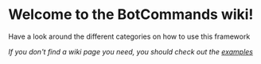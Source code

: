 # Welcome to the BotCommands wiki!

Have a look around the different categories on how to use this framework

*If you don't find a wiki page you need, you should check out the [examples](https://github.com/freya022/BotCommands/tree/3.X/src/examples)*